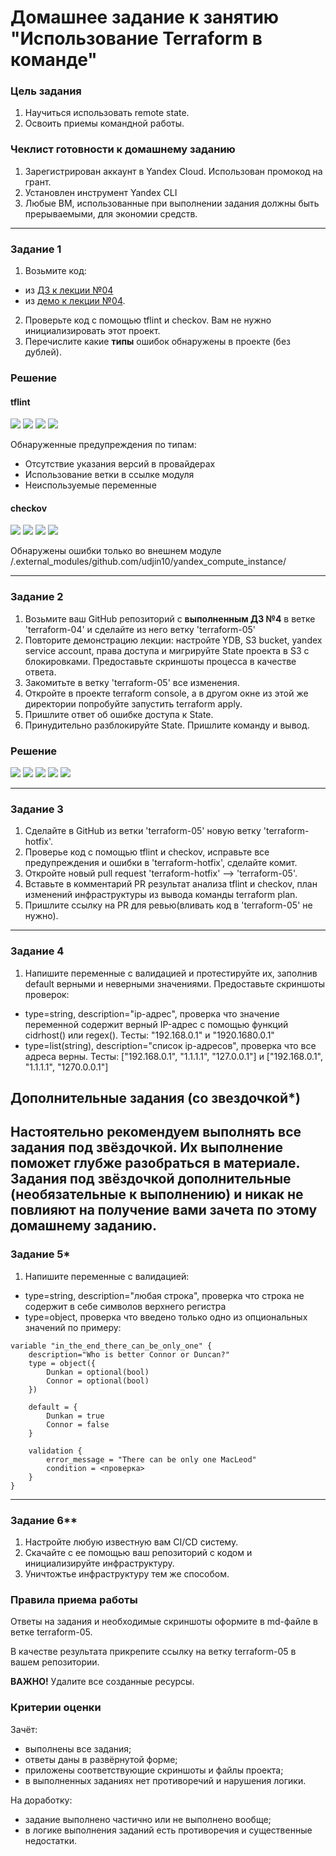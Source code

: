 # Домашнее задание к занятию "Использование Terraform в команде"

### Цель задания

1. Научиться использовать remote state.
2. Освоить приемы командной работы.


### Чеклист готовности к домашнему заданию

1. Зарегистрирован аккаунт в Yandex Cloud. Использован промокод на грант.
2. Установлен инструмент Yandex CLI
3. Любые ВМ, использованные при выполнении задания должны быть прерываемыми, для экономии средств.

------

### Задание 1

1. Возьмите код:
- из [ДЗ к лекции №04](https://github.com/netology-code/ter-homeworks/tree/main/04/src) 
- из [демо к лекции №04](https://github.com/netology-code/ter-homeworks/tree/main/04/demonstration1).
2. Проверьте код с помощью tflint и checkov. Вам не нужно инициализировать этот проект.
3. Перечислите какие **типы** ошибок обнаружены в проекте (без дублей).

### Решение

#### tflint

<img src="./img/1.png">
<img src="./img/2.png">
<img src="./img/3.png">
<img src="./img/4.png">

Обнаруженные предупреждения по типам:
- Отсутствие указания версий в провайдерах
- Использование ветки в ссылке модуля
- Неиспользуемые переменные

#### checkov

<img src="./img/5.png">
<img src="./img/6.png">
<img src="./img/7.png">
<img src="./img/8.png">

Обнаружены ошибки только во внешнем модуле 
/.external_modules/github.com/udjin10/yandex_compute_instance/

------

### Задание 2

1. Возьмите ваш GitHub репозиторий с **выполненным ДЗ №4** в ветке 'terraform-04' и сделайте из него ветку 'terraform-05'
2. Повторите демонстрацию лекции: настройте YDB, S3 bucket, yandex service account, права доступа и мигрируйте State проекта в S3 с блокировками. Предоставьте скриншоты процесса в качестве ответа.
3. Закомитьте в ветку 'terraform-05' все изменения.
4. Откройте в проекте terraform console, а в другом окне из этой же директории попробуйте запустить terraform apply.
5. Пришлите ответ об ошибке доступа к State.
6. Принудительно разблокируйте State. Пришлите команду и вывод.

### Решение

<img src="./img/9.png">
<img src="./img/10.png">
<img src="./img/11.png">
<img src="./img/12.png">
<img src="./img/13.png">

------
### Задание 3  

1. Сделайте в GitHub из ветки 'terraform-05' новую ветку 'terraform-hotfix'.
2. Проверье код с помощью tflint и checkov, исправьте все предупреждения и ошибки в 'terraform-hotfix', сделайте комит.
3. Откройте новый pull request 'terraform-hotfix' --> 'terraform-05'. 
4. Вставьте в комментарий PR результат анализа tflint и checkov, план изменений инфраструктуры из вывода команды terraform plan.
5. Пришлите ссылку на PR для ревью(вливать код в 'terraform-05' не нужно).

------
### Задание 4

1. Напишите переменные с валидацией и протестируйте их, заполнив default верными и неверными значениями. Предоставьте скриншоты проверок:

- type=string, description="ip-адрес", проверка что значение переменной содержит верный IP-адрес с помощью функций cidrhost() или regex(). Тесты:  "192.168.0.1" и "1920.1680.0.1"
- type=list(string), description="список ip-адресов", проверка что все адреса верны.  Тесты:  ["192.168.0.1", "1.1.1.1", "127.0.0.1"] и ["192.168.0.1", "1.1.1.1", "1270.0.0.1"]

## Дополнительные задания (со звездочкой*)

**Настоятельно рекомендуем выполнять все задания под звёздочкой.**   Их выполнение поможет глубже разобраться в материале.   
Задания под звёздочкой дополнительные (необязательные к выполнению) и никак не повлияют на получение вами зачета по этому домашнему заданию. 
------
### Задание 5*
1. Напишите переменные с валидацией:
- type=string, description="любая строка", проверка что строка не содержит в себе символов верхнего регистра
- type=object, проверка что введено только одно из опциональных значений по примеру:
```
variable "in_the_end_there_can_be_only_one" {
    description="Who is better Connor or Duncan?"
    type = object({
        Dunkan = optional(bool)
        Connor = optional(bool)
    })

    default = {
        Dunkan = true
        Connor = false
    }

    validation {
        error_message = "There can be only one MacLeod"
        condition = <проверка>
    }
}
```
------
### Задание 6**  

1. Настройте любую известную вам CI/CD систему.
2. Скачайте с ее помощью ваш репозиторий с кодом и инициализируйте инфраструктуру.
3. Уничтожтье инфраструктуру тем же способом.


### Правила приема работы

Ответы на задания и необходимые скриншоты оформите в md-файле в ветке terraform-05.

В качестве результата прикрепите ссылку на ветку terraform-05 в вашем репозитории.

**ВАЖНО!** Удалите все созданные ресурсы.

### Критерии оценки

Зачёт:

* выполнены все задания;
* ответы даны в развёрнутой форме;
* приложены соответствующие скриншоты и файлы проекта;
* в выполненных заданиях нет противоречий и нарушения логики.

На доработку:

* задание выполнено частично или не выполнено вообще;
* в логике выполнения заданий есть противоречия и существенные недостатки. 



